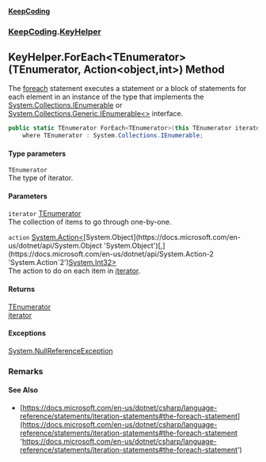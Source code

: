 #### [KeepCoding](index.md 'index')
### [KeepCoding](KeepCoding.md 'KeepCoding').[KeyHelper](KeyHelper.md 'KeepCoding.KeyHelper')
## KeyHelper.ForEach&lt;TEnumerator&gt;(TEnumerator, Action&lt;object,int&gt;) Method
The [foreach](https://docs.microsoft.com/en-us/dotnet/csharp/language-reference/keywords/foreach 'https://docs.microsoft.com/en-us/dotnet/csharp/language-reference/keywords/foreach') statement executes a statement or a block of statements for each element in an instance of the type that implements the [System.Collections.IEnumerable](https://docs.microsoft.com/en-us/dotnet/api/System.Collections.IEnumerable 'System.Collections.IEnumerable') or [System.Collections.Generic.IEnumerable&lt;&gt;](https://docs.microsoft.com/en-us/dotnet/api/System.Collections.Generic.IEnumerable-1 'System.Collections.Generic.IEnumerable`1') interface.  
```csharp
public static TEnumerator ForEach<TEnumerator>(this TEnumerator iterator, System.Action<object,int> action)
    where TEnumerator : System.Collections.IEnumerable;
```
#### Type parameters
<a name='KeepCoding.KeyHelper.ForEach.TEnumerator.(TEnumerator.System.Action.object.int.).TEnumerator'></a>
`TEnumerator`  
The type of iterator.
  
#### Parameters
<a name='KeepCoding.KeyHelper.ForEach.TEnumerator.(TEnumerator.System.Action.object.int.).iterator'></a>
`iterator` [TEnumerator](KeyHelper.ForEach.H.x5kMB.dIyyfvszYSCnug.md#KeepCoding.KeyHelper.ForEach.TEnumerator.(TEnumerator.System.Action.object.int.).TEnumerator 'KeepCoding.KeyHelper.ForEach&lt;TEnumerator&gt;(TEnumerator, System.Action&lt;object,int&gt;).TEnumerator')  
The collection of items to go through one-by-one.
  
<a name='KeepCoding.KeyHelper.ForEach.TEnumerator.(TEnumerator.System.Action.object.int.).action'></a>
`action` [System.Action&lt;](https://docs.microsoft.com/en-us/dotnet/api/System.Action-2 'System.Action`2')[System.Object](https://docs.microsoft.com/en-us/dotnet/api/System.Object 'System.Object')[,](https://docs.microsoft.com/en-us/dotnet/api/System.Action-2 'System.Action`2')[System.Int32](https://docs.microsoft.com/en-us/dotnet/api/System.Int32 'System.Int32')[&gt;](https://docs.microsoft.com/en-us/dotnet/api/System.Action-2 'System.Action`2')  
The action to do on each item in [iterator](KeyHelper.ForEach.H.x5kMB.dIyyfvszYSCnug.md#KeepCoding.KeyHelper.ForEach.TEnumerator.(TEnumerator.System.Action.object.int.).iterator 'KeepCoding.KeyHelper.ForEach&lt;TEnumerator&gt;(TEnumerator, System.Action&lt;object,int&gt;).iterator').
  
#### Returns
[TEnumerator](KeyHelper.ForEach.H.x5kMB.dIyyfvszYSCnug.md#KeepCoding.KeyHelper.ForEach.TEnumerator.(TEnumerator.System.Action.object.int.).TEnumerator 'KeepCoding.KeyHelper.ForEach&lt;TEnumerator&gt;(TEnumerator, System.Action&lt;object,int&gt;).TEnumerator')  
[iterator](KeyHelper.ForEach.H.x5kMB.dIyyfvszYSCnug.md#KeepCoding.KeyHelper.ForEach.TEnumerator.(TEnumerator.System.Action.object.int.).iterator 'KeepCoding.KeyHelper.ForEach&lt;TEnumerator&gt;(TEnumerator, System.Action&lt;object,int&gt;).iterator')
#### Exceptions
[System.NullReferenceException](https://docs.microsoft.com/en-us/dotnet/api/System.NullReferenceException 'System.NullReferenceException')  
### Remarks
#### See Also
- [https://docs.microsoft.com/en-us/dotnet/csharp/language-reference/statements/iteration-statements#the-foreach-statement](https://docs.microsoft.com/en-us/dotnet/csharp/language-reference/statements/iteration-statements#the-foreach-statement 'https://docs.microsoft.com/en-us/dotnet/csharp/language-reference/statements/iteration-statements#the-foreach-statement')
